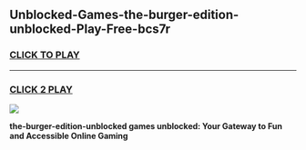 
## Unblocked-Games-the-burger-edition-unblocked-Play-Free-bcs7r
<h3>
<a href="https://premium76.site?title=the-burger-edition-unblocked&ref=18A1">CLICK TO PLAY</a></h3>
<hr>

<h3>
<a href="https://premium76.site?title=the-burger-edition-unblocked&ref=18A1">CLICK 2 PLAY</a>
  
</h3>

<a href="https://premium76.site?title=the-burger-edition-unblocked&ref=18A1"><img src="https://clearcache.store/games.png"></a>


**the-burger-edition-unblocked games unblocked: Your Gateway to Fun and Accessible Online Gaming**
